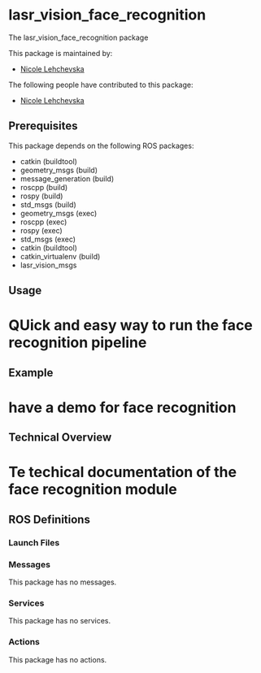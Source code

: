 # lasr_vision_face_recognition

The lasr_vision_face_recognition package

This package is maintained by:
- [Nicole Lehchevska](mailto:nicollehchevska@gmail.com)

The following people have contributed to this package:
- [Nicole Lehchevska](mailto:nicollehchevska@gmail.com)

## Prerequisites

This package depends on the following ROS packages:
- catkin (buildtool)
- geometry_msgs (build)
- message_generation (build)
- roscpp (build)
- rospy (build)
- std_msgs (build)
- geometry_msgs (exec)
- roscpp (exec)
- rospy (exec)
- std_msgs (exec)
- catkin (buildtool)
- catkin_virtualenv (build)
- lasr_vision_msgs



## Usage

# QUick and easy way to run the face recognition pipeline

## Example

# have a demo for face recognition

## Technical Overview

# Te techical documentation of the face recognition module

## ROS Definitions

### Launch Files


### Messages

This package has no messages.

### Services

This package has no services.

### Actions

This package has no actions.
